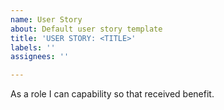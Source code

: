 ```yaml
---
name: User Story
about: Default user story template
title: 'USER STORY: <TITLE>'
labels: ''
assignees: ''

---
```


As a role I can capability so that received benefit.
